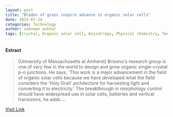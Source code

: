 ```yaml
---
layout: post
title: "Blades of grass inspire advance in organic solar cells"
date: 2015-07-24
categories: Technology
author: unknown author
tags: [Crystal, Organic solar cell, Anisotropy, Physical chemistry, Technology, Condensed matter physics, Physical sciences, Chemical product engineering, Artificial objects, Manufacturing, Applied and interdisciplinary physics, Materials science, Materials, Chemistry]
---
```





#### Extract
>(University of Massachusetts at Amherst) Briseno's research group is one of very few in the world to design and grow organic single-crystal p-n junctions. He says, 'This work is a major advancement in the field of organic solar cells because we have developed what the field considers the 'Holy Grail' architecture for harvesting light and converting it to electricity.' The breakthrough in morphology control should have widespread use in solar cells, batteries and vertical transistors, he adds....



[Visit Link](http://www.eurekalert.org/pub_releases/2014-09/uoma-bog093014.php)


